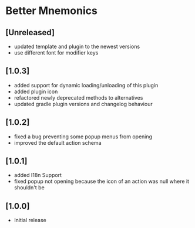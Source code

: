<!-- Keep a Changelog guide -> https://keepachangelog.com -->
# Better Mnemonics

## [Unreleased]
- updated template and plugin to the newest versions
- use different font for modifier keys

## [1.0.3]
- added support for dynamic loading/unloading of this plugin
- added plugin icon
- refactored newly deprecated methods to alternatives
- updated gradle plugin versions and changelog behaviour

## [1.0.2]
- fixed a bug preventing some popup menus from opening
- improved the default action schema

## [1.0.1]
- added I18n Support
- fixed popup not opening because the icon of an action was null where it shouldn't be

## [1.0.0]
- Initial release
